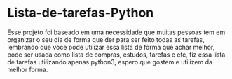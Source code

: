 # Lista-de-tarefas-Python
Esse projeto foi baseado em uma necessidade que muitas pessoas tem em organizar o seu dia de forma que der para ser feito todas as tarefas, lembrando que voce pode utilizar essa lista de forma que achar melhor, pode ser usada como lista de compras, estudos, tarefas e etc, fiz essa lista de tarefas utilizando apenas python3, espero que gostem e utilizem da melhor forma.
